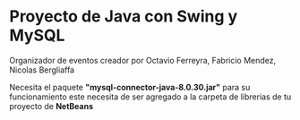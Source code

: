 # Proyecto de Java con Swing y MySQL

Organizador de eventos creador por Octavio Ferreyra, Fabricio Mendez, Nicolas Bergliaffa

Necesita el paquete **"mysql-connector-java-8.0.30.jar"** para su funcionamiento este necesita de ser agregado a la carpeta de librerias de tu proyecto de **NetBeans**
